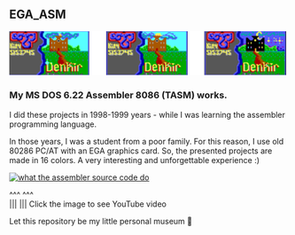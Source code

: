 ## EGA_ASM

![EGA ASM LOGO](https://github.com/KirinDenis/EGA_ASM/raw/main/ASM_EGA_LOGO.png)

### My MS DOS 6.22 Assembler 8086 (TASM) works.

I did these projects in 1998-1999 years - while I was learning the assembler programming language. 

In those years, I was a student from a poor family. For this reason, I use old 80286 PC/AT with an EGA graphics card. 
So, the presented projects are made in 16 colors. A very interesting and unforgettable experience :)

[![what the assembler source code do](https://i9.ytimg.com/vi/DO3hbYn2NE0/mq2.jpg?sqp=CMjwt5IG&rs=AOn4CLDB3fjrIbZnKqkEOM3FY9NvvXtNJg)](https://youtu.be/DO3hbYn2NE0)

^^^                              ^^^  
|||                              ||| 
Click the image to see YouTube video

Let this repository be my little personal museum 🐲
